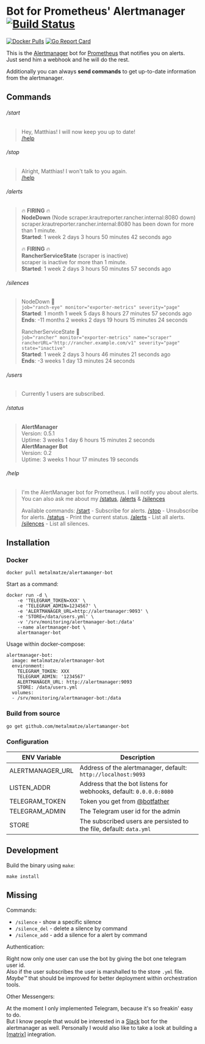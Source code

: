 # Bot for Prometheus' Alertmanager [![Build Status](https://drone.github.matthiasloibl.com/api/badges/metalmatze/alertmanager-bot/status.svg)](https://drone.github.matthiasloibl.com/metalmatze/alertmanager-bot)

[![Docker Pulls](https://img.shields.io/docker/pulls/metalmatze/alertmanager-bot.svg?maxAge=604800)](https://hub.docker.com/r/metalmatze/alertmanager-bot)
[![Go Report Card](https://goreportcard.com/badge/github.com/metalmatze/alertmanager-bot)](https://goreportcard.com/report/github.com/metalmatze/alertmanager-bot)


This is the [Alertmanager](https://prometheus.io/docs/alerting/alertmanager/) bot for 
[Prometheus](https://prometheus.io/) that notifies you on alerts.  
Just send him a webhook and he will do the rest.

Additionally you can always **send commands** to get up-to-date information from the alertmanager.

## Commands

###### /start

> Hey, Matthias! I will now keep you up to date!  
> [/help](#help)

###### /stop

> Alright, Matthias! I won't talk to you again.  
> [/help](#help)

###### /alerts

> 🔥 **FIRING** 🔥  
> **NodeDown** (Node scraper.krautreporter.rancher.internal:8080 down)  
> scraper.krautreporter.rancher.internal:8080 has been down for more than 1 minute.  
> **Started**: 1 week 2 days 3 hours 50 minutes 42 seconds ago  
> 
> 🔥 **FIRING** 🔥  
> **RancherServiceState** (scraper is inactive)  
> scraper is inactive for more than 1 minute.  
> **Started**: 1 week 2 days 3 hours 50 minutes 57 seconds ago  


###### /silences

> NodeDown 🔕  
>  `job="ranch-eye" monitor="exporter-metrics" severity="page"`  
> **Started**: 1 month 1 week 5 days 8 hours 27 minutes 57 seconds ago  
> **Ends**: -11 months 2 weeks 2 days 19 hours 15 minutes 24 seconds  
> 
> RancherServiceState 🔕  
>  `job="rancher" monitor="exporter-metrics" name="scraper" rancherURL="http://rancher.example.com/v1" severity="page" state="inactive"`  
> **Started**: 1 week 2 days 3 hours 46 minutes 21 seconds ago  
> **Ends**: -3 weeks 1 day 13 minutes 24 seconds  

###### /users

> Currently 1 users are subscribed.


###### /status

> **AlertManager**  
> Version: 0.5.1  
> Uptime: 3 weeks 1 day 6 hours 15 minutes 2 seconds  
> **AlertManager Bot**  
> Version: 0.2  
> Uptime: 3 weeks 1 hour 17 minutes 19 seconds  

###### /help

> I'm the AlertManager bot for Prometheus. I will notify you about alerts.
> You can also ask me about my [/status](#status), [/alerts](#alerts) & [/silences](#silences)
> 
> Available commands:
> [/start](#start) - Subscribe for alerts.
> [/stop](#stop) - Unsubscribe for alerts.
> [/status](#status) - Print the current status.
> [/alerts](#alerts) - List all alerts.
> [/silences](#silences) - List all silences.

## Installation

### Docker

`docker pull metalmatze/alertamanger-bot`

Start as a command:

	docker run -d \
		-e 'TELEGRAM_TOKEN=XXX' \
		-e 'TELEGRAM_ADMIN=1234567' \
		-e 'ALERTMANAGER_URL=http://alertmanager:9093' \
		-e 'STORE=/data/users.yml' \
		-v '/srv/monitoring/alertmanager-bot:/data'
		--name alertmanager-bot \
		alertmanager-bot

Usage within docker-compose:

	alertmanager-bot:
	  image: metalmatze/alertmanager-bot
	  environment:
	    TELEGRAM_TOKEN: XXX
	    TELEGRAM_ADMIN: '1234567'
	    ALERTMANAGER_URL: http://alertmanager:9093
	    STORE: /data/users.yml
	  volumes:
	  - /srv/monitoring/alertmanager-bot:/data

### Build from source

`go get github.com/metalmatze/alertamanger-bot`

### Configuration

ENV Variable | Description
|-------------------|------------------------------------------------------|
| ALERTMANAGER_URL  | Address of the alertmanager, default: `http://localhost:9093` |
| LISTEN_ADDR       | Address that the bot listens for webhooks, default: `0.0.0.0:8080` |
| TELEGRAM_TOKEN    | Token you get from [@botfather](https://telegram.me/botfather) |
| TELEGRAM_ADMIN    | The Telegram user id for the admin |
| STORE             | The subscribed users are persisted to the file, default: `data.yml` |

## Development

Build the binary using `make`:

```
make install
```
<!-- TODO: Write more -->

## Missing

Commands:

* `/silence` - show a specific silence
* `/silence_del` - delete a silence by command
* `/silence_add` - add a silence for a alert by command

Authentication:

Right now only one user can use the bot by giving the bot one telegram user id.  
Also if the user subscribes the user is marshalled to the store `.yml` file.  
_Maybe™_ that should be improved for better deployment within orchestration tools.

Other Messengers:

At the moment I only implemented Telegram, because it's so freakin' easy to do.  
But I know people that would be interested in a [Slack](https://slack.com/) bot for the alertmanager as well.
Personally I would also like to take a look at building a [[matrix]](https://matrix.org/) integration.
